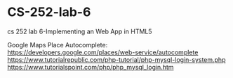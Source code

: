 # CS-252-lab-6
cs 252 lab 6-Implementing an Web App in HTML5

Google Maps Place Autocomplete: 
https://developers.google.com/places/web-service/autocomplete
https://www.tutorialrepublic.com/php-tutorial/php-mysql-login-system.php
https://www.tutorialspoint.com/php/php_mysql_login.htm